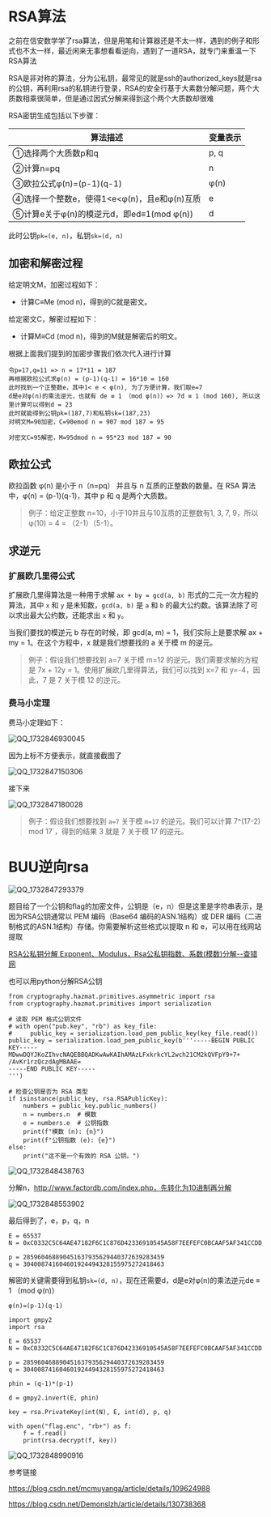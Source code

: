 # RSA算法

之前在信安数学学了rsa算法，但是用笔和计算器还是不太一样，遇到的例子和形式也不太一样，最近闲来无事想看看逆向，遇到了一道RSA，就专门来重温一下RSA算法

RSA是非对称的算法，分为公私钥，最常见的就是ssh的authorized_keys就是rsa的公钥，再利用rsa的私钥进行登录，RSA的安全行基于大素数分解问题，两个大质数相乘很简单，但是通过因式分解来得到这个两个大质数却很难

RSA密钥生成包括以下步骤：

| 算法描述                                    | 变量表示 |
| ------------------------------------------- | -------- |
| ①选择两个大质数p和q                         | p, q     |
| ②计算n=pq                                   | n        |
| ③欧拉公式φ(n)=(p-1)(q-1)                    | φ(n)     |
| ④选择一个整数e，使得1<e<φ(n)，且e和φ(n)互质 | e        |
| ⑤计算e关于φ(n)的模逆元d，即ed≡1(mod φ(n))   | d        |

此时公钥`pk=(e, n)`，私钥`sk=(d, n)`

## 加密和解密过程

给定明文M，加密过程如下：

- 计算C≡Me (mod n)，得到的C就是密文。

给定密文C，解密过程如下：

- 计算M≡Cd (mod n)，得到的M就是解密后的明文。

根据上面我们提到的加密步骤我们依次代入进行计算

```
令p=17,q=11 => n = 17*11 = 187
再根据欧拉公式求φ(n) = (p-1)(q-1) = 16*10 = 160
此时找到一个正整数e，其中1< e < φ(n), 为了方便计算，我们取e=7
d是e对φ(n)的乘法逆元，也就有 de ≡ 1 （mod φ(n)）=> 7d ≡ 1 (mod 160), 所以这里计算可以得到d = 23
此时就能得到公钥pk=(187,7)和私钥sk=(187,23)
对明文M=90加密，C=90emod n = 907 mod 187 = 95

对密文C=95解密，M=95dmod n = 95*23 mod 187 = 90
```

## 欧拉公式

欧拉函数 φ(n) 是小于 n（n=pq） 并且与 n 互质的正整数的数量。在 RSA 算法中，φ(n) = (p-1)(q-1)，其中 p 和 q 是两个大质数。

> 例子：给定正整数 n=10，小于10并且与10互质的正整数有1, 3, 7, 9，所以 φ(10) = 4 = （2-1）（5-1）。

## 求逆元

### 扩展欧几里得公式

扩展欧几里得算法是一种用于求解 `ax + by = gcd(a, b)` 形式的二元一次方程的算法，其中 `x` 和 `y` 是未知数，`gcd(a, b)` 是 `a` 和 `b` 的最大公约数。该算法除了可以求出最大公约数，还能求出 `x` 和 `y`。

当我们要找的模逆元 b 存在的时候，即 gcd(a, m) = 1，我们实际上是要求解 ax + my = 1。在这个方程中，x 就是我们想要找的 a 关于模 m 的逆元。

> 例子：假设我们想要找到 a=7 关于模 m=12 的逆元。我们需要求解的方程是 7x + 12y = 1。使用扩展欧几里得算法，我们可以找到 x=7 和 y=-4，因此，7 是 7 关于模 12 的逆元。
>

### 费马小定理

费马小定理如下：

![QQ_1732846930045](images/1.png)

因为上标不方便表示，就直接截图了

![QQ_1732847150306](images/2.png)

接下来

![QQ_1732847180028](images/3.png)

> 例子：假设我们想要找到 `a=7` 关于模 `m=17` 的逆元。我们可以计算 7^(17-2) mod 17`，得到的结果 3 就是 7 关于模 17 的逆元。

# BUU逆向rsa

![QQ_1732847293379](images/4.png)

题目给了一个公钥和flag的加密文件，公钥是（e，n）但是这里是字符串表示，是因为RSA公钥通常以 PEM 编码（Base64 编码的ASN.1结构）或 DER 编码（二进制格式的ASN.1结构）存储。你需要解析这些格式以提取 n 和 e，可以用在线网站提取

[RSA公私钥分解 Exponent、Modulus，Rsa公私钥指数、系数(模数)分解--查错网](http://tool.chacuo.net/cryptrsakeyparse)

也可以用python分解RSA公钥

```
from cryptography.hazmat.primitives.asymmetric import rsa
from cryptography.hazmat.primitives import serialization

# 读取 PEM 格式公钥文件
# with open("pub.key", "rb") as key_file:
#     public_key = serialization.load_pem_public_key(key_file.read())
public_key = serialization.load_pem_public_key(b'''-----BEGIN PUBLIC KEY-----
MDwwDQYJKoZIhvcNAQEBBQADKwAwKAIhAMAzLFxkrkcYL2wch21CM2kQVFpY9+7+
/AvKr1rzQczdAgMBAAE=
-----END PUBLIC KEY-----
''')

# 检查公钥是否为 RSA 类型
if isinstance(public_key, rsa.RSAPublicKey):
    numbers = public_key.public_numbers()
    n = numbers.n  # 模数
    e = numbers.e  # 公钥指数
    print(f"模数 (n): {n}")
    print(f"公钥指数 (e): {e}")
else:
    print("这不是一个有效的 RSA 公钥。")
```

![QQ_1732848438763](images/5.png)

分解n，http://www.factordb.com/index.php，先转化为10进制再分解

![QQ_1732848553902](images/6.png)

最后得到了，e，p，q，n

```
E = 65537
N = 0xC0332C5C64AE47182F6C1C876D42336910545A58F7EEFEFC0BCAAF5AF341CCDD

p = 285960468890451637935629440372639283459
q = 304008741604601924494328155975272418463
```

解密的关键需要得到私钥`sk=(d, n)`，现在还需要d，d是e对φ(n)的乘法逆元de ≡ 1 （mod φ(n)）

```
φ(n)=(p-1)(q-1)
```

```
import gmpy2
import rsa

E = 65537
N = 0xC0332C5C64AE47182F6C1C876D42336910545A58F7EEFEFC0BCAAF5AF341CCDD

p = 285960468890451637935629440372639283459
q = 304008741604601924494328155975272418463

phin = (q-1)*(p-1)

d = gmpy2.invert(E, phin)

key = rsa.PrivateKey(int(N), E, int(d), p, q)

with open("flag.enc", "rb+") as f:
    f = f.read()
    print(rsa.decrypt(f, key))
```

![QQ_1732848990916](images/7.png)



参考链接

https://blog.csdn.net/mcmuyanga/article/details/109624988

https://blog.csdn.net/Demonslzh/article/details/130738368